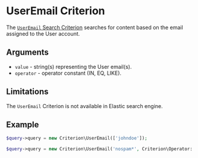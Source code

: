 # UserEmail Criterion

The [`UserEmail` Search Criterion](https://github.com/ezsystems/ezplatform-kernel/blob/v1.0.0/eZ/Publish/API/Repository/Values/Content/Query/Criterion/UserEmail.php)
searches for content based on the email assigned to the User account.

## Arguments

- `value` - string(s) representing the User email(s).
- `operator` - operator constant (IN, EQ, LIKE).

## Limitations

The `UserEmail` Criterion is not available in Elastic search engine.

## Example

``` php
$query->query = new Criterion\UserEmail(['johndoe']);
```

``` php
$query->query = new Criterion\UserEmail('nospam*', Criterion\Operator::LIKE);
```

